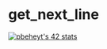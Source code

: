 # get_next_line
[![pbeheyt's 42 stats](https://badge42.vercel.app/api/v2/cl4gbsxc0005509msekdz5mvu/stats?cursusId=21&coalitionId=46)](https://github.com/JaeSeoKim/badge42)
